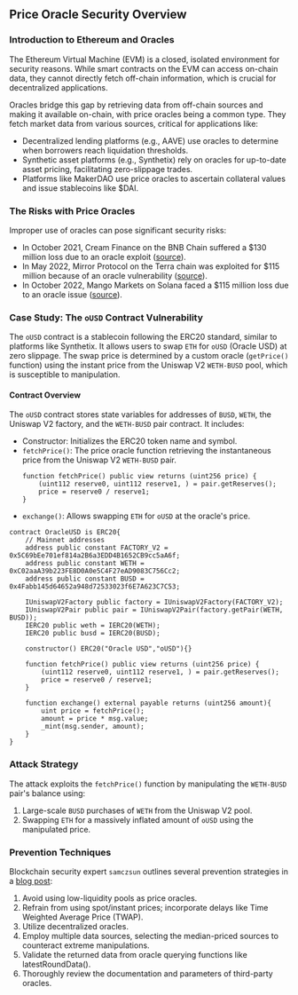 ## Price Oracle Security Overview

### Introduction to Ethereum and Oracles

The Ethereum Virtual Machine (EVM) is a closed, isolated environment for security reasons. While smart contracts on the EVM can access on-chain data, they cannot directly fetch off-chain information, which is crucial for decentralized applications.

Oracles bridge this gap by retrieving data from off-chain sources and making it available on-chain, with price oracles being a common type. They fetch market data from various sources, critical for applications like:

- Decentralized lending platforms (e.g., AAVE) use oracles to determine when borrowers reach liquidation thresholds.
- Synthetic asset platforms (e.g., Synthetix) rely on oracles for up-to-date asset pricing, facilitating zero-slippage trades.
- Platforms like MakerDAO use price oracles to ascertain collateral values and issue stablecoins like $DAI.

### The Risks with Price Oracles

Improper use of oracles can pose significant security risks:

- In October 2021, Cream Finance on the BNB Chain suffered a $130 million loss due to an oracle exploit ([source](https://rekt.news/cream-rekt-2/)).
- In May 2022, Mirror Protocol on the Terra chain was exploited for $115 million because of an oracle vulnerability ([source](https://rekt.news/mirror-rekt/)).
- In October 2022, Mango Markets on Solana faced a $115 million loss due to an oracle issue ([source](https://rekt.news/mango-markets-rekt/)).

### Case Study: The `oUSD` Contract Vulnerability

The `oUSD` contract is a stablecoin following the ERC20 standard, similar to platforms like Synthetix. It allows users to swap `ETH` for `oUSD` (Oracle USD) at zero slippage. The swap price is determined by a custom oracle (`getPrice()` function) using the instant price from the Uniswap V2 `WETH-BUSD` pool, which is susceptible to manipulation.

#### Contract Overview

The `oUSD` contract stores state variables for addresses of `BUSD`, `WETH`, the Uniswap V2 factory, and the `WETH-BUSD` pair contract. It includes:

- Constructor: Initializes the ERC20 token name and symbol.
- `fetchPrice()`: The price oracle function retrieving the instantaneous price from the Uniswap V2 `WETH-BUSD` pair.
  ```solidity
  function fetchPrice() public view returns (uint256 price) {
      (uint112 reserve0, uint112 reserve1, ) = pair.getReserves();
      price = reserve0 / reserve1;
  }
  ```
- `exchange()`: Allows swapping `ETH` for `oUSD` at the oracle's price.

```solidity
contract OracleUSD is ERC20{
    // Mainnet addresses
    address public constant FACTORY_V2 = 0x5C69bEe701ef814a2B6a3EDD4B1652CB9cc5aA6f;
    address public constant WETH = 0xC02aaA39b223FE8D0A0e5C4F27eAD9083C756Cc2;
    address public constant BUSD = 0x4Fabb145d64652a948d72533023f6E7A623C7C53;

    IUniswapV2Factory public factory = IUniswapV2Factory(FACTORY_V2);
    IUniswapV2Pair public pair = IUniswapV2Pair(factory.getPair(WETH, BUSD));
    IERC20 public weth = IERC20(WETH);
    IERC20 public busd = IERC20(BUSD);

    constructor() ERC20("Oracle USD","oUSD"){}

    function fetchPrice() public view returns (uint256 price) {
        (uint112 reserve0, uint112 reserve1, ) = pair.getReserves();
        price = reserve0 / reserve1;
    }

    function exchange() external payable returns (uint256 amount){
        uint price = fetchPrice();
        amount = price * msg.value;
        _mint(msg.sender, amount);
    }
}
```

### Attack Strategy

The attack exploits the `fetchPrice()` function by manipulating the `WETH-BUSD` pair's balance using:

1. Large-scale `BUSD` purchases of `WETH` from the Uniswap V2 pool.
2. Swapping `ETH` for a massively inflated amount of `oUSD` using the manipulated price.

### Prevention Techniques

Blockchain security expert `samczsun` outlines several prevention strategies in a [blog post](https://www.paradigm.xyz/2020/11/so-you-want-to-use-a-price-oracle):

1. Avoid using low-liquidity pools as price oracles.
2. Refrain from using spot/instant prices; incorporate delays like Time Weighted Average Price (TWAP).
3. Utilize decentralized oracles.
4. Employ multiple data sources, selecting the median-priced sources to counteract extreme manipulations.
5. Validate the returned data from oracle querying functions like latestRoundData().
6. Thoroughly review the documentation and parameters of third-party oracles.
